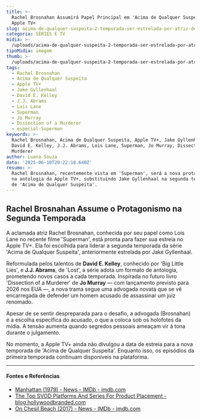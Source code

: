 ```yaml
---
title: >-
  Rachel Brosnahan Assumirá Papel Principal em 'Acima de Qualquer Suspeita' no
  Apple TV+
slug: acima-de-qualquer-suspeita-2-temporada-ser-estrelada-por-atriz-de-superman
categoria: SÉRIES E TV
midia: >-
  /uploads/acima-de-qualquer-suspeita-2-temporada-ser-estrelada-por-atriz-de-superman-thumb.jpg
tipoMidia: imagem
thumb: >-
  /uploads/acima-de-qualquer-suspeita-2-temporada-ser-estrelada-por-atriz-de-superman-thumb.jpg
tags:
  - Rachel Brosnahan
  - Acima de Qualquer Suspeita
  - Apple TV+
  - Jake Gyllenhaal
  - David E. Kelley
  - J.J. Abrams
  - Lois Lane
  - Superman
  - Jo Murray
  - Dissection of a Murderer
  - especial-Superman
keywords: >-
  Rachel Brosnahan, Acima de Qualquer Suspeita, Apple TV+, Jake Gyllenhaal,
  David E. Kelley, J.J. Abrams, Lois Lane, Superman, Jo Murray, Dissection of a
  Murderer
author: Luana Souza
data: '2025-06-10T20:22:18.640Z'
resumo: >-
  Rachel Brosnahan, recentemente vista em 'Superman', será a nova protagonista
  na antologia da Apple TV+, substituindo Jake Gyllenhaal na segunda temporada
  de 'Acima de Qualquer Suspeita'.
---
```


## Rachel Brosnahan Assume o Protagonismo na Segunda Temporada

A aclamada atriz Rachel Brosnahan, conhecida por seu papel como Lois Lane no recente filme 'Superman', está pronta para fazer sua estreia no Apple TV+. Ela foi escolhida para liderar a segunda temporada da série 'Acima de Qualquer Suspeita', anteriormente estrelada por Jake Gyllenhaal.

Reformulada pelos talentos de **David E. Kelley**, conhecido por 'Big Little Lies', e **J.J. Abrams**, de 'Lost', a série adota um formato de antologia, prometendo novos casos a cada temporada. Inspirada no futuro livro 'Dissection of a Murderer' de **Jo Murray** — com lançamento previsto para 2026 nos EUA —, a nova trama segue uma advogada novata que se vê encarregada de defender um homem acusado de assassinar um juiz renomado.

Apesar de se sentir despreparada para o desafio, a advogada (Brosnahan) é a escolha específica do acusado, o que a coloca sob os holofotes da mídia. A tensão aumenta quando segredos pessoais ameaçam vir à tona durante o julgamento.

No momento, a Apple TV+ ainda não divulgou a data de estreia para a nova temporada de 'Acima de Qualquer Suspeita'. Enquanto isso, os episódios da primeira temporada continuam disponíveis na plataforma.

---

#### Fontes e Referências

- [Manhattan (1979) - News - IMDb - imdb.com](https://www.imdb.com/title/tt0079522/news/)
- [The Top SVOD Platforms And Series For Product Placement - blog.hollywoodbranded.com](https://blog.hollywoodbranded.com/the-top-svod-platforms-and-series-for-product-placement)
- [On Chesil Beach (2017) - News - IMDb - imdb.com](https://www.imdb.com/title/tt1667321/news/)
